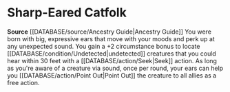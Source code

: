 ﻿---
id: '94'
name: Sharp-Eared Catfolk
rarity: Common
rus_type_level: null
source: '[[DATABASE/source/Ancestry Guide|Ancestry Guide]]'
trait: null
type: Heritage

---
# Sharp-Eared Catfolk

**Source** [[DATABASE/source/Ancestry Guide|Ancestry Guide]] 
You were born with big, expressive ears that move with your moods and perk up at any unexpected sound. You gain a +2 circumstance bonus to locate [[DATABASE/condition/Undetected|undetected]] creatures that you could hear within 30 feet with a [[DATABASE/action/Seek|Seek]] action. As long as you're aware of a creature via sound, once per round, your ears can help you [[DATABASE/action/Point Out|Point Out]] the creature to all allies as a free action.